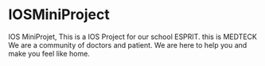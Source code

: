 # IOSMiniProject
IOS MiniProjet, This is a IOS Project for our school ESPRIT.
this is MEDTECK We are a community of doctors and patient. We are here to help
you and make you feel like home.
